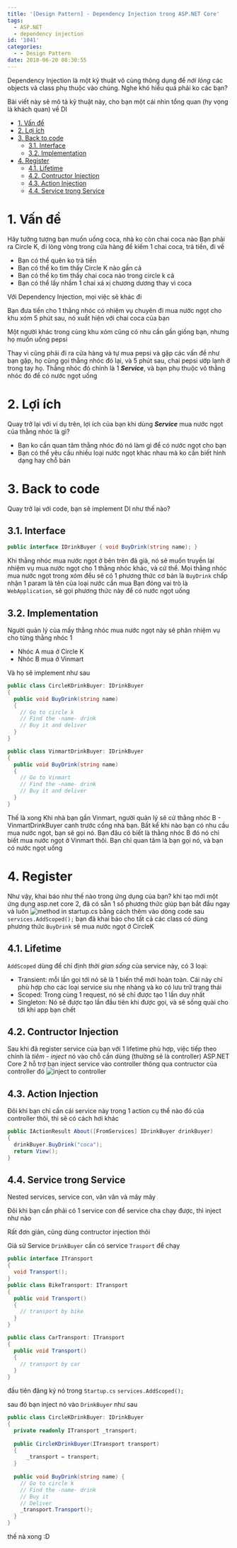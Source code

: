 ```yaml
---
title: '[Design Pattern] - Dependency Injection trong ASP.NET Core'
tags:
  - ASP.NET
  - dependency injection
id: '1041'
categories:
  - - Design Pattern
date: 2018-06-20 08:30:55
---
```


Dependency Injection là một kỹ thuật vô cùng thông dụng để _nới lỏng_ các objects và class phụ thuộc vào chúng. Nghe khó hiểu quá phải ko các bạn?

Bài viết này sẽ mô tả kỹ thuật này, cho bạn một cái nhìn tổng quan (hy vọng là khách quan) về DI
<!-- more -->
*   [1. Vấn đề](#1-vấn-đề)
*   [2. Lợi ích](#2-lợi-ích)
*   [3. Back to code](#3-back-to-code)
    *   [3.1. Interface](#31-interface)
    *   [3.2. Implementation](#32-implementation)
*   [4. Register](#4-register)
    *   [4.1. Lifetime](#41-lifetime)
    *   [4.2. Contructor Injection](#42-contructor-injection)
    *   [4.3. Action Injection](#43-action-injection)
    *   [4.4. Service trong Service](#44-service-trong-service)

# 1. Vấn đề

Hãy tưởng tượng bạn muốn uống coca, nhà ko còn chai coca nào Bạn phải ra Circle K, đi lòng vòng trong cửa hàng để kiếm 1 chai coca, trả tiền, đi về

*   Bạn có thể quên ko trả tiền
*   Bạn có thể ko tìm thấy Circle K nào gần cả
*   Bạn có thể ko tìm thấy chai coca nào trong circle k cả
*   Bạn có thể lấy nhầm 1 chai xá xị chương dương thay vì coca

Với Dependency Injection, mọi việc sẽ khác đi

Bạn đưa tiền cho 1 thằng nhóc có nhiệm vụ chuyên đi mua nước ngọt cho khu xóm 5 phút sau, nó xuất hiện với chai coca của bạn

Một người khác trong cùng khu xóm cũng có nhu cần gần giống bạn, nhưng họ muốn uống pepsi

Thay vì cũng phải đi ra cửa hàng và tự mua pepsi và gặp các vấn đề như bạn gặp, họ cũng gọi thằng nhóc đó lại, và 5 phút sau, chai pepsi ướp lạnh ở trong tay họ. Thằng nhóc đó chính là 1 **_Service_**, và bạn phụ thuộc vô thằng nhóc đó để có nước ngọt uống

# 2. Lợi ích

Quay trở lại với ví dụ trên, lợi ích của bạn khi dùng **_Service_** mua nước ngọt của thằng nhóc là gì?

*   Bạn ko cần quan tâm thằng nhóc đó nó làm gì để có nước ngọt cho bạn
*   Bạn có thể yêu cầu nhiều loại nước ngọt khác nhau mà ko cần biết hình dạng hay chỗ bán

# 3. Back to code

Quay trở lại với code, bạn sẽ implement DI như thế nào?

## 3.1. Interface

```csharp
public interface IDrinkBuyer { void BuyDrink(string name); }
```

Khi thằng nhóc mua nước ngọt ở bên trên đã già, nó sẽ muốn truyền lại nhiệm vụ mua nước ngọt cho 1 thằng nhóc khác, và cứ thể. Mọi thằng nhóc mua nước ngọt trong xóm đều sẽ có 1 phương thức cơ bản là `BuyDrink` chấp nhận 1 param là tên của loại nước cần mua Bạn đóng vai trò là `WebApplication`, sẽ gọi phương thức này để có nước ngọt uống

## 3.2. Implementation

Người quản lý của mấy thằng nhóc mua nước ngọt này sẽ phân nhiệm vụ cho từng thằng nhóc 1

*   Nhóc A mua ở Circle K
*   Nhóc B mua ở Vinmart

Và họ sẽ implement như sau 
```csharp
public class CircleKDrinkBuyer: IDrinkBuyer 
{
  public void BuyDrink(string name) 
  {
    // Go to circle k 
    // Find the -name- drink 
    // Buy it and deliver 
  }
}

public class VinmartDrinkBuyer: IDrinkBuyer 
{
  public void BuyDrink(string name) 
  {
    // Go to Vinmart 
    // Find the -name- drink 
    // Buy it and deliver 
  }
}
```

Thế là xong Khi nhà bạn gần Vinmart, người quản lý sẽ cử thằng nhóc B - VinmartDrinkBuyer canh trước cổng nhà bạn. Bất kể khi nào bạn có nhu cầu mua nước ngọt, bạn sẽ gọi nó. Bạn đâu có biết là thằng nhóc B đó nó chỉ biết mua nước ngọt ở Vinmart thôi. Bạn chỉ quan tâm là bạn gọi nó, và bạn có nước ngọt uống

# 4. Register

Như vậy, khai báo như thế nào trong ứng dụng của bạn? khi tạo mới một ứng dụng asp.net core 2, đã có sẵn 1 số phương thức giúp bạn bắt đầu ngay và luôn ![method in startup.cs](https://farm2.staticflickr.com/1750/42864104992_c6bcdb3276_o.png) bằng cách thêm vào dòng code sau `services.AddScoped();` bạn đã khai báo cho tất cả các class có dùng phương thức `BuyDrink` sẽ mua nước ngọt ở CircleK

## 4.1. Lifetime

`AddScoped` dùng để chỉ định _thời gian sống_ của service này, có 3 loại:

*   Transient: mỗi lần gọi tới nó sẽ là 1 biến thể mới hoàn toàn. Cái này chỉ phù hợp cho các loại service siu nhẹ nhàng và ko có lưu trữ trạng thái
*   Scoped: Trong cùng 1 request, nó sẽ chỉ được tạo 1 lần duy nhất
*   Singleton: Nó sẽ được tạo lần đầu tiên khi được gọi, và sẽ sống quài cho tới khi app bạn chết

## 4.2. Contructor Injection

Sau khi đã register service của bạn với 1 lifetime phù hợp, việc tiếp theo chính là _tiêm - inject_ nó vào chỗ cần dùng (thường sẽ là controller) ASP.NET Core 2 hỗ trợ bạn inject service vào controller thông qua contructor của controller đó ![inject to controller](https://farm2.staticflickr.com/1753/42012713695_56fcb2b4a5_o.png)

## 4.3. Action Injection

Đôi khi bạn chỉ cần cái service này trong 1 action cụ thể nào đó của controller thôi, thì sẽ có cách hơi khác 

```csharp
public IActionResult About([FromServices] IDrinkBuyer drinkBuyer) 
{
  drinkBuyer.BuyDrink("coca");
  return View();
}
```

## 4.4. Service trong Service

Nested services, service con, vân vân và mây mây

Đôi khi bạn cần phải có 1 service con để service cha chạy được, thì inject như nào

Rất đơn giản, cũng dùng contructor injection thôi

Giả sử Service `DrinkBuyer` cần có service `Trasport` để chạy 

```csharp
public interface ITransport
{
  void Transport();
}
public class BikeTransport: ITransport
{
  public void Transport() 
  {
    // transport by bike 
  }
}

public class CarTransport: ITransport
{
  public void Transport()
  {
    // transport by car
  }
}
```

đầu tiên đăng ký nó trong `Startup.cs` `services.AddScoped();`

sau đó bạn inject nó vào `DrinkBuyer` như sau

```csharp
public class CircleKDrinkBuyer: IDrinkBuyer 
{
  private readonly ITransport _transport;
  
  public CircleKDrinkBuyer(ITransport transport) 
  {
      _transport = transport;
  }
  
  public void BuyDrink(string name) {
    // Go to circle k 
    // Find the -name- drink 
    // Buy it 
    // Deliver 
    _transport.Transport();
  }
}
```

thế nà xong :D
